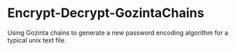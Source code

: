 # Encrypt-Decrypt-GozintaChains
 Using Gozinta chains to generate a new password encoding algorithm for a typical unix text file.
